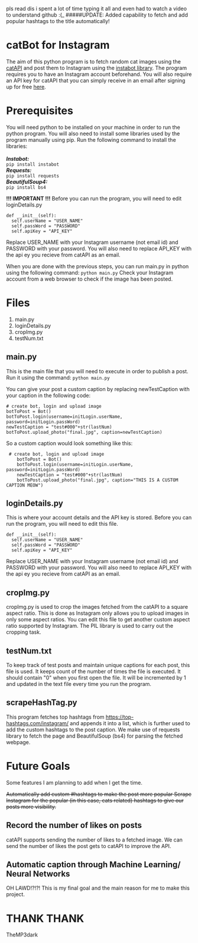 pls read dis i spent a lot of time typing it all and even had to watch a video to understand github :(_
#####UPDATE: Added capability to fetch and add popular hashtags to the title automatically! 
# catBot for Instagram

The aim of this python program is to fetch random cat images using the [catAPI](https://thecatapi.com/) and post them to Instagram using the [instabot library](https://pypi.org/project/instabot/). The program requires you to have an Instagram account beforehand. You will also require an API key for catAPI that you can simply receive in an email after signing up for free [here](https://thecatapi.com/).

# Prerequisites
You will need python to be installed on your machine in order to run the python program. You will also need to install some libraries used by the program manually using pip. 
Run the following command to install the libraries:
<br>
<br>
_**Instabot:**_
<br>
`pip install instabot`
<br>
_**Requests:**_
<br>
`pip install requests`
<br>
_**BeautifulSoup4:**_
<br>
`pip install bs4`

**!!! IMPORTANT !!!**
Before you can run the program, you will need to edit loginDetails.py

    def __init__(self):  
      self.userName = "USER_NAME"  
      self.passWord = "PASSWORD"  
      self.apiKey = "API_KEY"
Replace USER_NAME with your Instagram username (not email id) and PASSWORD with your password. You will also need to replace API_KEY with the api ey you recieve from catAPI as an email.

When you are done with the previous steps, you can run main.py in python using the following command:
`python main.py`
Check your Instagram account from a web browser to check if the image has been posted.
    

# Files


1. main.<span></span>py 
2. loginDetails.<span></span>py
3. cropImg.<span></span>py 
4. testNum.txt



## main.<span></span>py

This is the main file that you will need to execute in order to publish a post. Run it using the command: 
`python main.py`

You can give your post a custom caption by replacing newTestCaption with your caption in the following code:

    # create bot, login and upload image
    botToPost = Bot()  
    botToPost.login(username=initLogin.userName, password=initLogin.passWord)  
    newTestCaption = "test#000"+str(lastNum)  
    botToPost.upload_photo("final.jpg", caption=newTestCaption)
 So a custom caption would look something like this:

     # create bot, login and upload image
        botToPost = Bot()  
        botToPost.login(username=initLogin.userName, password=initLogin.passWord)  
        newTestCaption = "test#000"+str(lastNum)  
        botToPost.upload_photo("final.jpg", caption="THIS IS A CUSTOM CAPTION MEOW")

## loginDetails.<span></span>py

This is where your account details and the API key is stored. Before you can run the program, you will need to edit this file.

    def __init__(self):  
      self.userName = "USER_NAME"  
      self.passWord = "PASSWORD"  
      self.apiKey = "API_KEY"
Replace USER_NAME with your Instagram username (not email id) and PASSWORD with your password. You will also need to replace API_KEY with the api ey you recieve from catAPI as an email.

## cropImg.<span></span>py

cropImg.<span></span>py is used to crop the images fetched from the catAPI to a square aspect ratio. This is done as Instagram only allows you to upload images in only some aspect ratios. You can edit this file to get another custom aspect ratio supported by Instagram. The PIL library is used to carry out the cropping task.

## testNum.txt

To keep track of test posts and maintain unique captions for each post, this file is used. It keeps count of the number of times the file is executed. It should contain "0" when you first open the file. It will be incremented by 1 and updated in the text file every time you run the program.

## scrapeHashTag.<span></span>py

This program fetches top hashtags from https://top-hashtags.com/instagram/ and appends it into a list, which is further used to add the custom hashtags to the post caption. We make use of requests library to fetch the page and BeautifulSoup (bs4) for parsing the fetched webpage.
# Future Goals

Some features I am planning to add when I get the time.

~~Automatically add custom #hashtags to make the post more popular
Scrape Instagram for the popular (in this case, cats related) hashtags to give our posts more visibility.~~

## Record the number of likes on posts

catAPI supports sending the number of likes to a fetched image. We can send the number of likes the post gets to catAPI to improve the API.

## Automatic caption through Machine Learning/ Neural Networks

OH LAWD!?!?!
This is my final goal and the main reason for me to make this project.


# THANK THANK

TheMP3dark